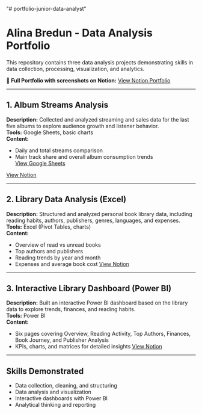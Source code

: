 "# portfolio-junior-data-analyst" 
# Alina Bredun - Data Analysis Portfolio

This repository contains three data analysis projects demonstrating skills in data collection, processing, visualization, and analytics.

**📌 Full Portfolio with screenshots on Notion:** [View Notion Portfolio](https://www.notion.so/Portfolio-27f3457c1fb48022a14dc64cb1d1c8bd?source=copy_link)

---

## 1. Album Streams Analysis
**Description:** Collected and analyzed streaming and sales data for the last five albums to explore audience growth and listener behavior.  
**Tools:** Google Sheets, basic charts  
**Content:**  
- Daily and total streams comparison    
- Main track share and overall album consumption trends  
[View Google Sheets](https://docs.google.com/spreadsheets/d/14_zicn10OcfeTqtxxzurTSQ00G9tsGQOkvcJ3Pt-UYo/edit?usp=sharing)

[View Notion](https://www.notion.so/Stray-Kids-Streaming-Analysis-25f3457c1fb480ef8f35eb4c1905af7e?source=copy_link)

---

## 2. Library Data Analysis (Excel)
**Description:** Structured and analyzed personal book library data, including reading habits, authors, publishers, genres, languages, and expenses.  
**Tools:** Excel (Pivot Tables, charts)  
**Content:**  
- Overview of read vs unread books  
- Top authors and publishers  
- Reading trends by year and month  
- Expenses and average book cost
[View Notion](https://www.notion.so/Personal-Library-Data-Analysis-Excel-27f3457c1fb480519e6ee34f645494be?source=copy_link)
---

## 3. Interactive Library Dashboard (Power BI)
**Description:** Built an interactive Power BI dashboard based on the library data to explore trends, finances, and reading habits.  
**Tools:** Power BI  
**Content:**  
- Six pages covering Overview, Reading Activity, Top Authors, Finances, Book Journey, and Publisher Analysis  
- KPIs, charts, and matrices for detailed insights
[View Notion](https://www.notion.so/Interactive-Library-Data-Dashboard-Power-BI-2843457c1fb48084bb55e9e9f35f52c0?source=copy_link)

---

## Skills Demonstrated
- Data collection, cleaning, and structuring  
- Data analysis and visualization  
- Interactive dashboards with Power BI  
- Analytical thinking and reporting  
